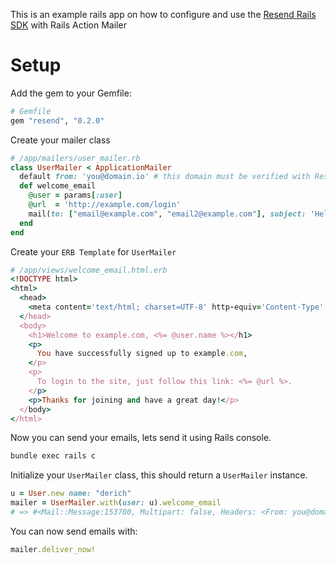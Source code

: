 This is an example rails app on how to configure and use the [Resend Rails SDK](https://github.com/drish/resend-ruby) with Rails Action Mailer

# Setup

Add the gem to your Gemfile:

```ruby
# Gemfile
gem "resend", "0.2.0"
```

Create your mailer class

```ruby
# /app/mailers/user_mailer.rb
class UserMailer < ApplicationMailer
  default from: 'you@domain.io' # this domain must be verified with Resend
  def welcome_email
    @user = params[:user]
    @url  = 'http://example.com/login'
    mail(to: ["email@example.com", "email2@example.com"], subject: 'Hello World')
  end
end
```

Create your `ERB Template` for `UserMailer`

```ruby
# /app/views/welcome_email.html.erb
<!DOCTYPE html>
<html>
  <head>
    <meta content='text/html; charset=UTF-8' http-equiv='Content-Type' />
  </head>
  <body>
    <h1>Welcome to example.com, <%= @user.name %></h1>
    <p>
      You have successfully signed up to example.com,
    </p>
    <p>
      To login to the site, just follow this link: <%= @url %>.
    </p>
    <p>Thanks for joining and have a great day!</p>
  </body>
</html>
```

Now you can send your emails, lets send it using Rails console.

```sh
bundle exec rails c
```

Initialize your `UserMailer` class, this should return a `UserMailer` instance.

```ruby
u = User.new name: "derich"
mailer = UserMailer.with(user: u).welcome_email
# => #<Mail::Message:153700, Multipart: false, Headers: <From: you@domain.io>, <To: email@example.com, email2@example.com>, <Subject: Hello World>, <Mime-Version: 1.0>...
```

You can now send emails with:

```ruby
mailer.deliver_now!
```